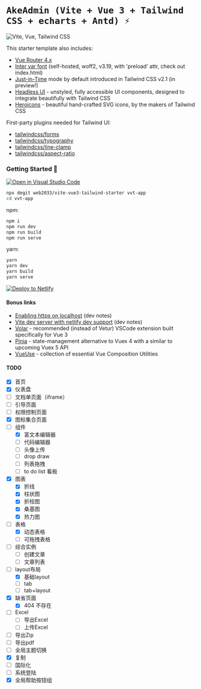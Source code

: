 # `AkeAdmin (Vite + Vue 3 + Tailwind CSS + echarts + Antd) ⚡`
![Vite, Vue, Tailwind CSS](https://user-images.githubusercontent.com/11320080/111277027-a9384c00-8640-11eb-8323-21889bd7c609.png)

This starter template also includes:

- [Vue Router 4.x](https://github.com/vuejs/vue-router-next)
- [Inter var font](https://github.com/rsms/inter) (self-hosted, woff2, v3.19, with 'preload' attr, check out index.html)
- [Just-in-Time](https://tailwindcss.com/docs/just-in-time-mode) mode by default introduced in Tailwind CSS v2.1 (in preview!)
- [Headless UI](https://headlessui.dev/vue/menu) - unstyled, fully accessible UI components, designed to integrate beautifully with Tailwind CSS
- [Heroicons](https://github.com/tailwindlabs/heroicons#vue) - beautiful hand-crafted SVG icons,
by the makers of Tailwind CSS

First-party plugins needed for Tailwind UI:

- [tailwindcss/forms](https://github.com/tailwindlabs/tailwindcss-forms)
- [tailwindcss/typography](https://github.com/tailwindlabs/tailwindcss-typography)
- [tailwindcss/line-clamp](https://github.com/tailwindlabs/tailwindcss-line-clamp)
- [tailwindcss/aspect-ratio](https://github.com/tailwindlabs/tailwindcss-aspect-ratio)

### Getting Started 🚀

[![Open in Visual Studio Code](https://open.vscode.dev/badges/open-in-vscode.svg)](https://open.vscode.dev/web2033/vite-vue3-tailwind-starter)

```sh
npx degit web2033/vite-vue3-tailwind-starter vvt-app
cd vvt-app
```

npm:
```sh
npm i
npm run dev
npm run build
npm run serve
```

yarn:
```sh
yarn
yarn dev
yarn build
yarn serve
```

[![Deploy to Netlify](https://www.netlify.com/img/deploy/button.svg)](https://app.netlify.com/start/deploy?repository=https://github.com/web2033/vite-vue3-tailwind-starter)

#### Bonus links
- [Enabling https on localhost](https://github.com/web2033/vite-vue3-tailwind-starter/discussions/112) (dev notes)
- [Vite dev server with netlify dev support](https://github.com/web2033/vite-vue3-tailwind-starter/discussions/113) (dev notes)
- [Volar](https://marketplace.visualstudio.com/items?itemName=johnsoncodehk.volar) - recommended (instead of Vetur) VSCode extension built specifically for Vue 3
- [Pinia](https://pinia.esm.dev/introduction.html) - state-management alternative to Vuex 4 with a similar to upcoming Vuex 5 API
- [VueUse](https://vueuse.org/functions.html) - collection of essential Vue Composition Utilities

#### TODO
- [x] 首页
- [x] 仪表盘
- [ ] 文档单页面（iframe）
- [ ] 引导页面
- [ ] 权限控制页面
- [x] 图标集合页面
- [ ] 组件
  - [x] 富文本编辑器
  - [ ] 代码编辑器
  - [ ] 头像上传
  - [ ] drop draw
  - [ ] 列表拖拽
  - [ ] to do list 看板
- [x] 图表
  - [x] 折线
  - [x] 柱状图
  - [x] 折柱图
  - [x] 桑基图
  - [x] 热力图
- [ ] 表格
  - [x] 动态表格
  - [ ] 可拖拽表格
- [ ] 综合实例
  - [ ] 创建文章
  - [ ] 文章列表
- [ ] layout布局
  - [x] 基础layout
  - [ ] tab
  - [ ] tab+layout
- [x] 缺省页面
  - [x] 404 不存在
- [ ] Excel
  - [ ] 导出Excel
  - [ ] 上传Excel
- [ ] 导出Zip
- [ ] 导出pdf
- [ ] 全局主题切换
- [x] 复制
- [ ] 国际化
- [ ] 系统登陆
- [x] 全局帮助按钮组
